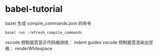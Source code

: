 # babel-tutorial

bazel 生成 compile_commands.json 的命令

```
bazel run :refresh_compile_commands
```


vscode 控制是否显示代码缩进线： indent guides
vscode 控制是否渲染出空格： renderWhitespace

